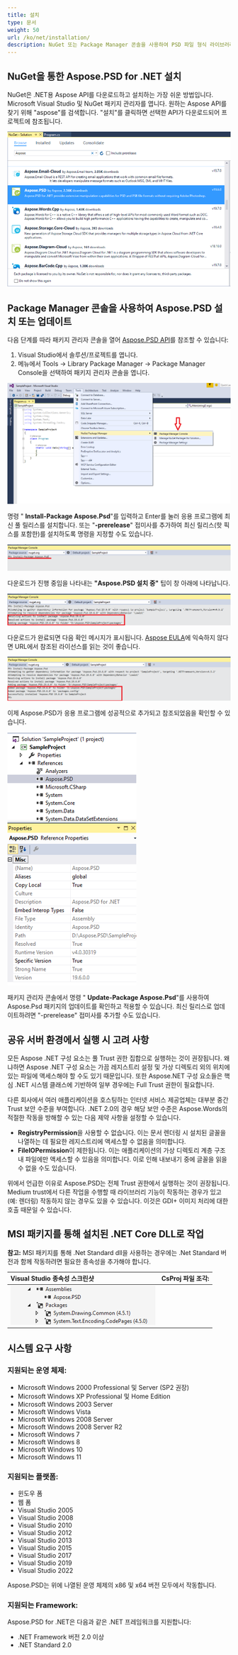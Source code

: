 ```yaml
---
title: 설치
type: 문서
weight: 50
url: /ko/net/installation/
description: NuGet 또는 Package Manager 콘솔을 사용하여 PSD 파일 형식 라이브러리를 설치합니다.
---
```


## **NuGet을 통한 Aspose.PSD for .NET 설치**
NuGet은 .NET용 Aspose API를 다운로드하고 설치하는 가장 쉬운 방법입니다. Microsoft Visual Studio 및 NuGet 패키지 관리자를 엽니다. 원하는 Aspose API를 찾기 위해 "aspose"를 검색합니다. "설치"를 클릭하면 선택한 API가 다운로드되어 프로젝트에 참조됩니다.

![할 일: 이미지 대체 텍스트](installation_1.png)
## **Package Manager 콘솔을 사용하여 Aspose.PSD 설치 또는 업데이트**
다음 단계를 따라 패키지 관리자 콘솔을 열어 [Aspose.PSD API](https://www.nuget.org/packages/Aspose.psd/)를 참조할 수 있습니다:

1. Visual Studio에서 솔루션/프로젝트를 엽니다.
1. 메뉴에서 Tools -> Library Package Manager -> Package Manager Console을 선택하여 패키지 관리자 콘솔을 엽니다.

![할 일: 이미지 대체 텍스트](installation_2.png)

명령 " **Install-Package Aspose.Psd**"를 입력하고 Enter를 눌러 응용 프로그램에 최신 풀 릴리스를 설치합니다. 또는 "**-prerelease**" 접미사를 추가하여 최신 릴리스(핫 픽스를 포함한)를 설치하도록 명령을 지정할 수도 있습니다.

![할 일: 이미지 대체 텍스트](installation_3.png)

다운로드가 진행 중임을 나타내는 **"Aspose.PSD 설치 중"** 팁이 창 아래에 나타납니다.

![할 일: 이미지 대체 텍스트](installation_4.png)

다운로드가 완료되면 다음 확인 메시지가 표시됩니다. [Aspose EULA](https://company.aspose.com/legal/eula)에 익숙하지 않다면 URL에서 참조된 라이선스를 읽는 것이 좋습니다.

![할 일: 이미지 대체 텍스트](installation_5.png)

이제 Aspose.PSD가 응용 프로그램에 성공적으로 추가되고 참조되었음을 확인할 수 있습니다.

![할 일: 이미지 대체 텍스트](installation_6.png)

패키지 관리자 콘솔에서 명령 " **Update-Package Aspose.Psd**"를 사용하여 Aspose.Psd 패키지의 업데이트를 확인하고 적용할 수 있습니다. 최신 릴리스로 업데이트하려면 "-prerelease" 접미사를 추가할 수도 있습니다.
## **공유 서버 환경에서 실행 시 고려 사항**
모든 Aspose .NET 구성 요소는 풀 Trust 권한 집합으로 실행하는 것이 권장됩니다. 왜냐하면 Aspose .NET 구성 요소는 가끔 레지스트리 설정 및 가상 디렉토리 외의 위치에 있는 파일에 액세스해야 할 수도 있기 때문입니다. 또한 Aspose.NET 구성 요소들은 핵심 .NET 시스템 클래스에 기반하여 일부 경우에는 Full Trust 권한이 필요합니다.

다른 회사에서 여러 애플리케이션을 호스팅하는 인터넷 서비스 제공업체는 대부분 중간 Trust 보안 수준을 부여합니다. .NET 2.0의 경우 해당 보안 수준은 Aspose.Words의 적절한 작동을 방해할 수 있는 다음 제약 사항을 설정할 수 있습니다.

- **RegistryPermission**을 사용할 수 없습니다. 이는 문서 렌더링 시 설치된 글꼴을 나열하는 데 필요한 레지스트리에 액세스할 수 없음을 의미합니다.
- **FileIOPermission**이 제한됩니다. 이는 애플리케이션의 가상 디렉토리 계층 구조 내 파일에만 액세스할 수 있음을 의미합니다. 이로 인해 내보내기 중에 글꼴을 읽을 수 없을 수도 있습니다.

위에서 언급한 이유로 Aspose.PSD는 전체 Trust 권한에서 실행하는 것이 권장됩니다. Medium trust에서 다른 작업을 수행할 때 라이브러리 기능이 작동하는 경우가 있고(예: 렌더링) 작동하지 않는 경우도 있을 수 있습니다. 이것은 GDI+ 이미지 처리에 대한 호출 때문일 수 있습니다.


## **MSI 패키지를 통해 설치된 .NET Core DLL로 작업**
**참고:** MSI 패키지를 통해 .Net Standard dll을 사용하는 경우에는 .Net Standard 버전과 함께 작동하려면 필요한 종속성을 추가해야 합니다.

|**Visual Studio 종속성 스크린샷**|**CsProj 파일 조각:**|
| :- | :- |
|![할 일: 이미지 대체 텍스트](installation_7.png)|<ItemGroup><p></p><p>`    `<PackageReference Include="System.Drawing.Common" Version="4.5.1" /></p><p>`    `<PackageReference Include="System.Text.Encoding.CodePages" Version="4.5.0" /></p><p></p></ItemGroup>|

## **시스템 요구 사항**
### **지원되는 운영 체제:**
- Microsoft Windows 2000 Professional 및 Server (SP2 권장)
- Microsoft Windows XP Professional 및 Home Edition
- Microsoft Windows 2003 Server
- Microsoft Windows Vista
- Microsoft Windows 2008 Server
- Microsoft Windows 2008 Server R2
- Microsoft Windows 7
- Microsoft Windows 8
- Microsoft Windows 10
- Microsoft Windows 11
### **지원되는 플랫폼:**
- 윈도우 폼
- 웹 폼
- Visual Studio 2005
- Visual Studio 2008
- Visual Studio 2010
- Visual Studio 2012
- Visual Studio 2013
- Visual Studio 2015
- Visual Studio 2017
- Visual Studio 2019
- Visual Studio 2022

Aspose.PSD는 위에 나열된 운영 체제의 x86 및 x64 버전 모두에서 작동합니다.
### **지원되는 Framework:**
Aspose.PSD for .NET은 다음과 같은 .NET 프레임워크를 지원합니다:

- .NET Framework 버전 2.0 이상
- .NET Standard 2.0
